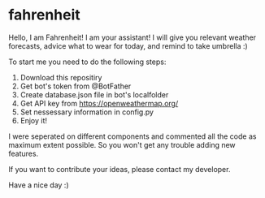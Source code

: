 # fahrenheit

Hello, I am Fahrenheit! I am your assistant! I will give you relevant weather forecasts, advice what to wear for today, and remind to take umbrella :)

To start me you need to do the following steps:

1) Download this repositiry
2) Get bot's token from @BotFather
3) Create database.json file in bot's localfolder
4) Get API key from https://openweathermap.org/
5) Set nessessary information in config.py
6) Enjoy it!

I were seperated on different components and commented all the code as maximum extent possible. So you won't get any trouble adding new features.

If you want to contribute your ideas, please contact my developer. 

Have a nice day :)
